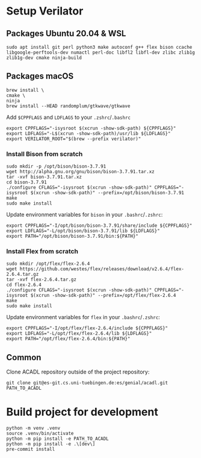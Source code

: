 # Setup Verilator
## Packages Ubuntu 20.04 & WSL
```
sudo apt install git perl python3 make autoconf g++ flex bison ccache libgoogle-perftools-dev numactl perl-doc libfl2 libfl-dev zlibc zlib1g zlib1g-dev cmake ninja-build
```

## Packages macOS

```
brew install \
cmake \
ninja
brew install --HEAD randomplum/gtkwave/gtkwave
```

Add `$CPPFLAGS` and `LDFLAGS` to your `.zshrc`/`.bashrc`

```
export CPPFLAGS="-isysroot $(xcrun -show-sdk-path) ${CPPFLAGS}"
export LDFLAGS="-L$(xcrun -show-sdk-path)/usr/lib ${LDFLAGS}"
export VERILATOR_ROOT="$(brew --prefix verilator)"
```

### Install Bison from scratch

```
sudo mkdir -p /opt/bison/bison-3.7.91
wget http://alpha.gnu.org/gnu/bison/bison-3.7.91.tar.xz
tar -xvf bison-3.7.91.tar.xz
cd bison-3.7.91
./configure CFLAGS="-isysroot $(xcrun -show-sdk-path)" CPPFLAGS="-isysroot $(xcrun -show-sdk-path)" --prefix=/opt/bison/bison-3.7.91
make
sudo make install
```

Update environment variables for `bison` in your `.bashrc`/`.zshrc`:

```
export CPPFLAGS="-I/opt/bison/bison-3.7.91/share/include ${CPPFLAGS}"
export LDFLAGS="-L/opt/bison/bison-3.7.91/lib ${LDFLAGS}"
export PATH="/opt/bison/bison-3.7.91/bin:${PATH}"
```

### Install Flex from scratch

```
sudo mkdir /opt/flex/flex-2.6.4
wget https://github.com/westes/flex/releases/download/v2.6.4/flex-2.6.4.tar.gz
tar -xvf flex-2.6.4.tar.gz
cd flex-2.6.4
./configure CFLAGS="-isysroot $(xcrun -show-sdk-path)" CPPFLAGS="-isysroot $(xcrun -show-sdk-path)" --prefix=/opt/flex/flex-2.6.4
make
sudo make install
```

Update environment variables for `flex` in your `.bashrc`/`.zshrc`:

```
export CPPFLAGS="-I/opt/flex/flex-2.6.4/include ${CPPFLAGS}"
export LDFLAGS="-L/opt/flex/flex-2.6.4/lib ${LDFLAGS}"
export PATH="/opt/flex/flex-2.6.4/bin:${PATH}"
```

## Common

Clone ACADL repository outside of the project repository:
```
git clone git@es-git.cs.uni-tuebingen.de:es/genial/acadl.git PATH_TO_ACADL
```

# Build project for development
```
python -m venv .venv
source .venv/bin/activate
python -m pip install -e PATH_TO_ACADL
python -m pip install -e .\[dev\]
pre-commit install
```
